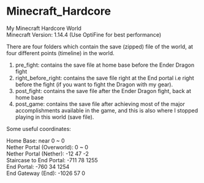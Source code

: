 # Minecraft_Hardcore
My Minecraft Hardcore World  
Minecraft Version: 1.14.4 (Use OptiFine for best performance)

There are four folders which contain the save (zipped) file of the world,
at four different points (timeline) in the world.
1. pre_fight: contains the save file at home base before the Ender Dragon fight
2. right_before_right: contains the save file right at the End portal i.e right before the fight (if you want to fight the Dragon with my gear).
3. post_fight: contains the save file after the Ender Dragon fight, back at home base
4. post_game: contains the save file after achieving most of the major accomplishments available in the game, and this is also where I stopped playing
   in this world (save file).

Some useful coordinates:

Home Base: near 0 ~ 0  
Nether Portal (Overworld): 0 ~ 0  
Nether Portal (Nether): -12 47 -2  
Staircase to End Portal: -711 78 1255  
End Portal: -760 34 1254  
 End Gateway (End): -1026 57 0
